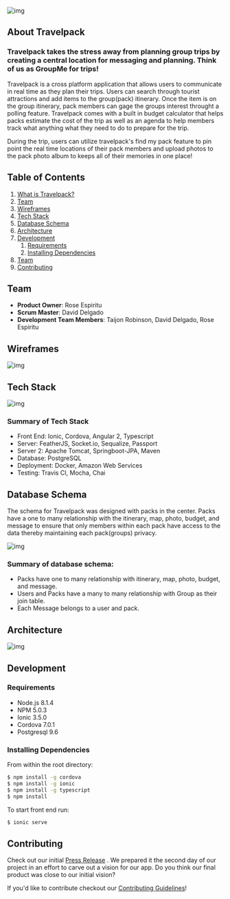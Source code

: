 ![img](https://i.imgur.com/qfsxiVq.png)

## About Travelpack

### Travelpack takes the stress away from planning group trips by creating a central location for messaging and planning. Think of us as GroupMe for trips!

Travelpack is a cross platform application that allows users to communicate in real time as they plan their trips. Users can search through tourist attractions and add items to the group(pack) itinerary. Once the item is on the group itinerary, pack members can gage the groups interest throught a polling feature. Travelpack comes with a built in budget calculator that helps packs estimate the cost of the trip as well as an agenda to help members track what anything what they need to do to prepare for the trip. 

During the trip, users can utilize travelpack's find my pack feature to pin point the real time locations of their pack members and upload photos to the pack photo album to keeps all of their memories in one place!

## Table of Contents

1. [What is Travelpack?](#travelpack)
1. [Team](#Team)
1. [Wireframes](#wireframes)
1. [Tech Stack](#tech-stack)
1. [Database Schema](#database-schema)
1. [Architecture](#architecture)
1. [Development](#development)
    1. [Requirements](#requirements)
    1. [Installing Dependencies](#installing-dependencies)
1. [Team](#team)
1. [Contributing](#contributing)

## Team 
  - __Product Owner__: Rose Espiritu
  - __Scrum Master__: David Delgado
  - __Development Team Members__: Taijon Robinson, David Delgado, Rose Espiritu

## Wireframes 
![img](https://res.cloudinary.com/djdelgado/image/upload/v1501169154/Screen_Shot_2017-07-27_at_10.24.16_AM_hrrjmw.png)

## Tech Stack 
![img](https://i.imgur.com/Dw9ptYs.png)

### Summary of Tech Stack
* Front End: Ionic, Cordova, Angular 2, Typescript
* Server: FeatherJS, Socket.io, Sequalize, Passport
* Server 2: Apache Tomcat, Springboot-JPA, Maven
* Database: PostgreSQL
* Deployment: Docker, Amazon Web Services
* Testing: Travis CI, Mocha, Chai

## Database Schema 
The schema for Travelpack was designed with packs in the center. Packs have a one to many relationship with the itinerary, map, photo, budget, and message to ensure that only members within each pack have access to the data thereby maintaining each pack(groups) privacy.

![img](https://i.imgur.com/hTCLrUE.png)

### Summary of database schema:
* Packs have one to many relationship with itinerary, map, photo, budget, and message.
* Users and Packs have a many to many relationship with Group as their join table.
* Each Message belongs to a user and pack.

## Architecture

![img](http://res.cloudinary.com/djdelgado/image/upload/v1501863439/Screen_Shot_2017-08-04_at_11.16.36_AM_syni3u.png)

## Development

### Requirements
- Node.js 8.1.4
- NPM 5.0.3
- Ionic 3.5.0
- Cordova 7.0.1
- Postgresql 9.6

### Installing Dependencies

From within the root directory:
```bash
$ npm install -g cordova
$ npm install -g ionic
$ npm install -g typescript
$ npm install
```

To start front end run:
```bash
$ ionic serve
```
## Contributing 
Check out our initial [Press Release](PRESS-RELEASE.md) . We prepared it the second day of our project in an effort to carve out a vision for our app. Do you think our final product was close to our initial vision? 

If you'd like to contribute checkout our [Contributing Guidelines](_CONTRIBUTING.md)! 
